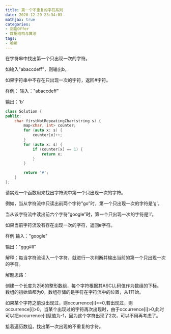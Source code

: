 ```yaml
---
title: 第一个不重复的字符系列
date: 2020-12-29 23:34:03
mathjax: true
categories:
- 剑指Offer
- 数据结构与算法
tags: 
- 哈希
---
```


在字符串中找出第一个只出现一次的字符。

如输入"abaccdeff"，则输出b。

如果字符串中不存在只出现一次的字符，返回#字符。

样例：
输入："abaccdeff"

输出：'b'

```cpp
class Solution {
public:
    char firstNotRepeatingChar(string s) {
        map<char, int> counter;
        for (auto x: s) {
            counter[x]++;
        }
        for (auto x: s) {
            if (counter[x] == 1) {
                return x;
            }
        }

        return '#';
    }
};
```

请实现一个函数用来找出字符流中第一个只出现一次的字符。

例如，当从字符流中只读出前两个字符”go”时，第一个只出现一次的字符是’g’。

当从该字符流中读出前六个字符”google”时，第一个只出现一次的字符是’l’。

如果当前字符流没有存在出现一次的字符，返回#字符。

样例
输入："google"

输出："ggg#ll"

解释：每当字符流读入一个字符，就进行一次判断并输出当前的第一个只出现一次的字符。

解题思路：

创建一个长度为256的整形数组，每个字符根据其ASCLL码值作为数组的下标。数组的初始值都为0，数组存储的是字符在字符流中的位置，从1开始。

如果某个字符之前没出现过，则occurrence[i]==0,若出现过，则occurrence[i]>0。当某个出现过的字符再次出现时，由于occurrence[i]>0,此时可以把occurrence[i]赋值为-1，因为这个字符出现了2次，可以不用再考虑了。

接着遍历数组，找出第一次出现的不重复的字符。
